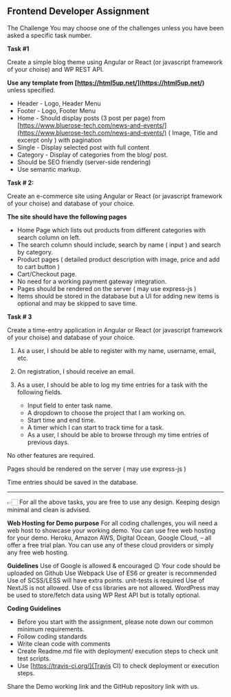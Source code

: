 ## Frontend Developer Assignment

The Challenge
You may choose one of the challenges unless you have been asked a specific task number.

**Task #1**

Create a simple blog theme using Angular or React (or javascript framework of your choise) and WP REST API.

**Use any template from [https://html5up.net/](https://html5up.net/)** unless specified.

- Header - Logo, Header Menu
- Footer - Logo, Footer Menu
- Home - Should display posts (3 post per page) from [https://www.bluerose-tech.com/news-and-events/](https://www.bluerose-tech.com/news-and-events/) ( Image, Title and excerpt only ) with pagination
- Single - Display selected post with full content
- Category - Display of categories from the blog/ post.
- Should be SEO friendly (server-side rendering)
- Use semantic markup.


**Task # 2:**

Create an e-commerce site using  Angular or React (or javascript framework of your choise) and database of your choice.

**The site should have the following pages**
- Home Page which lists out products from different categories with search column on left. 
- The search column should include, search by name ( input ) and search by category.
- Product pages ( detailed product description with image, price and add to cart button )
- Cart/Checkout page.
- No need for a working payment gateway integration.
- Pages should be rendered on the server ( may use express-js )
- Items should be stored in the database but a UI for adding new items is optional and may be skipped to save time.

**Task # 3**

Create a time-entry application in  Angular or React (or javascript framework of your choise) and database of your choice.

1. As a user, I should be able to register with my name, username, email, etc.

2. On registration, I should receive an email.

3. As a user, I should be able to log my time entries for a task with the following fields.

	- Input field to enter task name.
	- A dropdown to choose the project that I am working on.
	- Start time and end time.
	- A timer which I can start to track time for a task.
	- As a user, I should be able to browse through my time entries of previous days.

No other features are required.

Pages should be rendered on the server ( may use express-js )

Time entries should be saved in the database.

---

👉🏻 For all the above tasks, you are free to use any design. Keeping design minimal and clean is advised.

**Web Hosting for Demo purpose**
For all coding challenges, you will need a web host to showcase your working demo. You can use free web hosting for your demo. Heroku, Amazon AWS, Digital Ocean, Google Cloud, – all offer a free trial plan. You can use any of these cloud providers or simply any free web hosting.

**Guidelines**
Use of Google is allowed & encouraged 😉
Your code should be uploaded on Github
Use Webpack
Use of ES6 or greater is recommended
Use of SCSS/LESS will have extra points.
unit-tests is required
Use of NextJS is not allowed.
Use of css libraries are not allowed.
WordPress may be used to store/fetch data using WP Rest API but is totally optional.

**Coding Guidelines**
- Before you start with the assignment, please note down our common minimum requirements.
- Follow coding standards
- Write clean code with comments
- Create Readme.md file with deployment/ execution steps to check unit test scripts.
- Use [https://travis-ci.org/](Travis CI) to check deployment or execution steps.

Share the Demo working link and the GitHub repository link with us.
